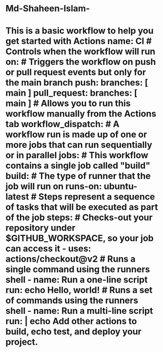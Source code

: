 # Md-Shaheen-Islam-
# This is a basic workflow to help you get started with Actions  name: CI  # Controls when the workflow will run on:   # Triggers the workflow on push or pull request events but only for the main branch   push:     branches: [ main ]   pull_request:     branches: [ main ]    # Allows you to run this workflow manually from the Actions tab   workflow_dispatch:  # A workflow run is made up of one or more jobs that can run sequentially or in parallel jobs:   # This workflow contains a single job called "build"   build:     # The type of runner that the job will run on     runs-on: ubuntu-latest      # Steps represent a sequence of tasks that will be executed as part of the job     steps:       # Checks-out your repository under $GITHUB_WORKSPACE, so your job can access it       - uses: actions/checkout@v2        # Runs a single command using the runners shell       - name: Run a one-line script         run: echo Hello, world!        # Runs a set of commands using the runners shell       - name: Run a multi-line script         run: |           echo Add other actions to build,           echo test, and deploy your project.
